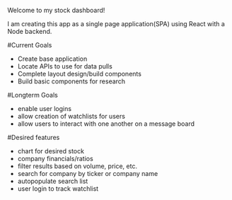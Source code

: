 Welcome to my stock dashboard!

I am creating this app as a single page application(SPA) using React with a Node backend.

#Current Goals
* Create base application
* Locate APIs to use for data pulls
* Complete layout design/build components
* Build basic components for research

#Longterm Goals
* enable user logins
* allow creation of watchlists for users
* allow users to interact with one another on a message board

#Desired features
* chart for desired stock
* company financials/ratios
* filter results based on volume, price, etc.
* search for company by ticker or company name
* autopopulate search list
* user login to track watchlist
